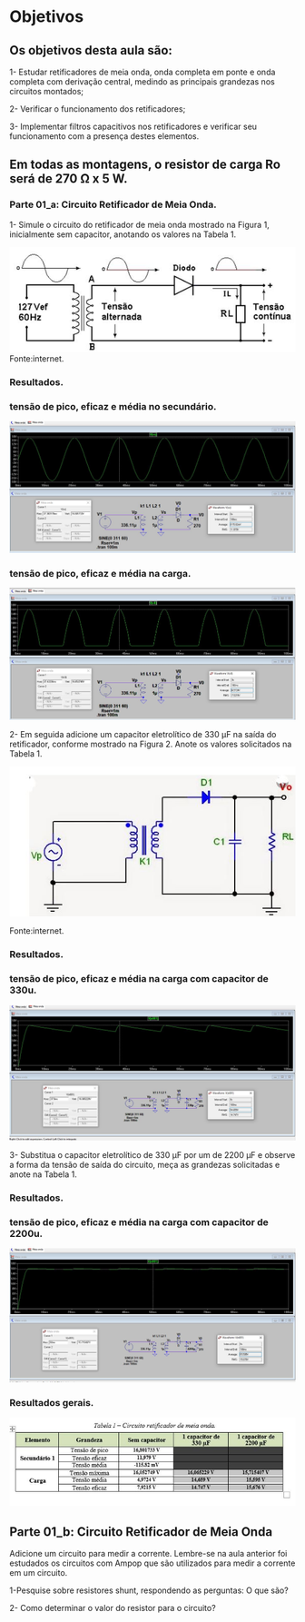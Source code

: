 # Objetivos
##  Os objetivos desta aula são:

1- Estudar retificadores de meia onda, onda completa em ponte e onda completa com
derivação central, medindo as principais grandezas nos circuitos montados;

2- Verificar o funcionamento dos retificadores;

3- Implementar filtros capacitivos nos retificadores e verificar seu funcionamento com a
presença destes elementos.
## Em todas as montagens, o resistor de carga Ro será de 270 Ω x 5 W.

### Parte 01_a: Circuito Retificador de Meia Onda.

1- Simule o circuito do retificador de meia onda mostrado na Figura 1, inicialmente sem capacitor, anotando os valores na Tabela 1.

![meia onda](/Imagens/parte2/meiaonda.JPG)
Fonte:internet.

### Resultados.
 ### tensão de pico, eficaz e média no secundário.

![tensão de pico no secundário](/Imagens/parte2/tensaoeficmedsecundario.JPG)

### tensão de pico, eficaz e média na carga.

  ![tensão de pico no secundário](/Imagens/parte2/tensaomaxmedcarga.JPG)

2- Em seguida adicione um capacitor eletrolítico de 330 μF na saída do retificador, conforme mostrado
na Figura 2. Anote os valores solicitados na Tabela 1.

![tensão de pico no secundário](/Imagens/parte2/meiaondacomcapacitor.JPG)

Fonte:internet.

### Resultados.

### tensão de pico, eficaz e média na carga com capacitor de 330u.
![tensaomaxeficmedcarga330](/Imagens/parte2/tensaomaxeficmedcarga330.JPG)


3- Substitua o capacitor eletrolítico de 330 μF por um de 2200 μF e observe a forma da tensão de saída
do circuito, meça as grandezas solicitadas e anote na Tabela 1.
### Resultados.

### tensão de pico, eficaz e média na carga com capacitor de 2200u.
![tensaomaxeficmedcarga330](/Imagens/parte2/tensaomaxeficmedcarga2200u.JPG)

### Resultados gerais.
![tensaomaxeficmedcarga330](/Imagens/parte2/tabela1.JPG)

##  Parte 01_b: Circuito Retificador de Meia Onda
Adicione um circuito para medir a corrente. Lembre-se na aula anterior foi estudados os circuitos com Ampop que são utilizados para medir a corrente em um circuito.

1-Pesquise sobre resistores shunt, respondendo as perguntas:
O que são?

2- Como determinar o valor do resistor para o circuito?
